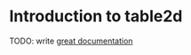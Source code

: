 # Introduction to table2d

TODO: write [great documentation](http://jacobian.org/writing/great-documentation/what-to-write/)
